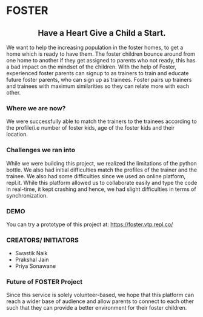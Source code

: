 # FOSTER
<center><h2>Have a Heart Give a Child a Start.</h2></center>
We want to help the increasing population in the foster homes, to get a home which is ready to have them. The foster children bounce around from one home to another if they get assigned to parents who not ready, this has a bad impact on the mindset of the children.
With the help of Foster, experienced foster parents can signup to as trainers to train and educate future foster parents, who can sign up as trainees. Foster pairs up trainers and trainees with maximum similarities so they can relate more with each other.

<h3>Where we are now?</h3>
We were successfully able to match the trainers to the trainees according to the profile(i.e number of foster kids, age of the foster kids and their location.

<h3>Challenges we ran into</h3>
While we were building this project, we realized the limitations of the python bottle. We also had initial difficulties match the profiles of the trainer and the trainee. We also had some difficulties since we used an online platform, repl.it. While this platform allowed us to collaborate easily and type the code in real-time, it kept crashing and hence, we had slight difficulties in terms of synchronization.

<h3>DEMO</h3>
You can try a prototype of this project at: <a href="https://foster.vtp.repl.co/">https://foster.vtp.repl.co/</a>

<h3>CREATORS/ INITIATORS</h3>
<ul>
  <li>Swastik Naik</li>
  <li>Prakshal Jain</li>
  <li>Priya Sonawane</li>
  </ul>

<h3>Future of FOSTER Project</h3>
Since this service is solely volunteer-based, we hope that this platform can reach a wider base of audience and allow parents to connect to each other such that they can provide a better environment for their foster children.
